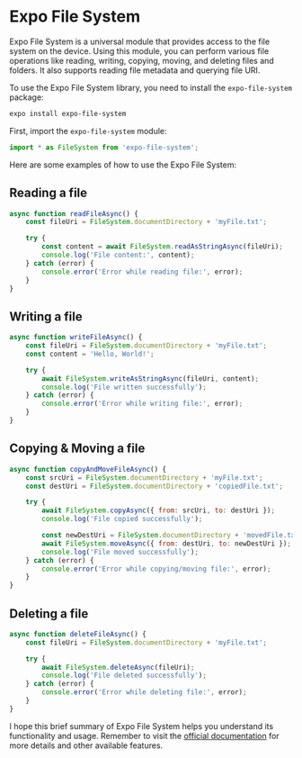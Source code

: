 # Expo File System

Expo File System is a universal module that provides access to the file system on the device. Using this module, you can perform various file operations like reading, writing, copying, moving, and deleting files and folders. It also supports reading file metadata and querying file URI.

To use the Expo File System library, you need to install the `expo-file-system` package:

```bash
expo install expo-file-system
```

First, import the `expo-file-system` module:

```javascript
import * as FileSystem from 'expo-file-system';
```

Here are some examples of how to use the Expo File System:

## Reading a file

```javascript
async function readFileAsync() {
    const fileUri = FileSystem.documentDirectory + 'myFile.txt';

    try {
        const content = await FileSystem.readAsStringAsync(fileUri);
        console.log('File content:', content);
    } catch (error) {
        console.error('Error while reading file:', error);
    }
}
```

## Writing a file

```javascript
async function writeFileAsync() {
    const fileUri = FileSystem.documentDirectory + 'myFile.txt';
    const content = 'Hello, World!';

    try {
        await FileSystem.writeAsStringAsync(fileUri, content);
        console.log('File written successfully');
    } catch (error) {
        console.error('Error while writing file:', error);
    }
}
```

## Copying & Moving a file

```javascript
async function copyAndMoveFileAsync() {
    const srcUri = FileSystem.documentDirectory + 'myFile.txt';
    const destUri = FileSystem.documentDirectory + 'copiedFile.txt';

    try {
        await FileSystem.copyAsync({ from: srcUri, to: destUri });
        console.log('File copied successfully');

        const newDestUri = FileSystem.documentDirectory + 'movedFile.txt';
        await FileSystem.moveAsync({ from: destUri, to: newDestUri });
        console.log('File moved successfully');
    } catch (error) {
        console.error('Error while copying/moving file:', error);
    }
}
```

## Deleting a file

```javascript
async function deleteFileAsync() {
    const fileUri = FileSystem.documentDirectory + 'myFile.txt';

    try {
        await FileSystem.deleteAsync(fileUri);
        console.log('File deleted successfully');
    } catch (error) {
        console.error('Error while deleting file:', error);
    }
}
```

I hope this brief summary of Expo File System helps you understand its functionality and usage. Remember to visit the [official documentation](https://docs.expo.dev/versions/latest/sdk/filesystem/) for more details and other available features.
